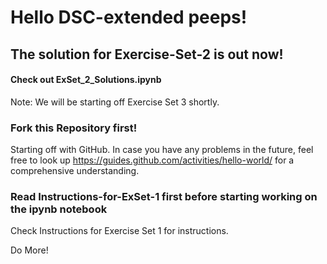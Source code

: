 # Hello DSC-extended peeps!

## The solution for Exercise-Set-2 is out now!

#### Check out ExSet_2_Solutions.ipynb

Note: We will be starting off Exercise Set 3 shortly.

### Fork this Repository first!

Starting off with GitHub.
In case you have any problems in the future, feel free to look up https://guides.github.com/activities/hello-world/
for a comprehensive understanding.

### Read Instructions-for-ExSet-1 first before starting working on the ipynb notebook

Check Instructions for Exercise Set 1 for instructions.

Do More!
